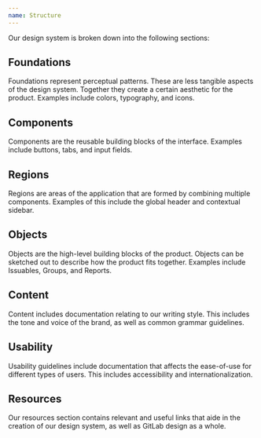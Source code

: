 ```yaml
---
name: Structure
---
```


Our design system is broken down into the following sections:

## Foundations

Foundations represent perceptual patterns. These are less tangible aspects of the design system. Together they create a certain aesthetic for the product. Examples include colors, typography, and icons.

## Components

Components are the reusable building blocks of the interface. Examples include buttons, tabs, and input fields.

## Regions

Regions are areas of the application that are formed by combining multiple components. Examples of this include the global header and contextual sidebar.

## Objects

Objects are the high-level building blocks of the product. Objects can be sketched out to describe how the product fits together. Examples include Issuables, Groups, and Reports.

## Content

Content includes documentation relating to our writing style. This includes the tone and voice of the brand, as well as common grammar guidelines.

## Usability

Usability guidelines include documentation that affects the ease-of-use for different types of users. This includes accessibility and internationalization.

## Resources

Our resources section contains relevant and useful links that aide in the creation of our design system, as well as GitLab design as a whole.
